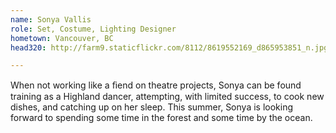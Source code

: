 ```yaml
---
name: Sonya Vallis
role: Set, Costume, Lighting Designer
hometown: Vancouver, BC
head320: http://farm9.staticflickr.com/8112/8619552169_d865953851_n.jpg

---
```

When not working like a ﬁend on theatre projects, Sonya can be found training as 
a Highland dancer, attempting, with limited success, to cook new dishes, and catching 
up on her sleep. This summer, Sonya is looking forward to spending some time in the 
forest and some time by the ocean.